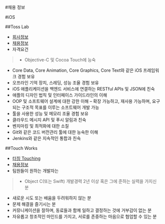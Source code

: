 #채용 정보

#iOS

##Toss Lab
- [회사정보](https://www.jandi.com/landing/kr/company)
- [채용정보](https://script.google.com/macros/s/AKfycbyTC4wxoME7gu9H6L0Sb_wS0YdhOfbjcHKU9vtQ5ZvSobK1jC8/exec)
- 자격요건

>- Objective-C 및 Cocoa Touch에 능숙
- Core Data, Core Animation, Core Graphics, Core Text와 같은 iOS 프레임워크 경험 보유
- 오프라인 기억 장치, 스레딩, 성능 조율 경험 보유
- iOS 애플리케이션을 백엔드 서비스에 연결하는 RESTful APIs 및 JSON에 친숙
- 애플의 디자인 법칙 및 인터페이스 가이드라인의 이해
- OOP 및 소프트웨어 설계에 대한 강한 이해 – 확장 가능하고, 재사용 가능하며, 요구되는 구조적 목표를 이루는 소프트웨어 개발 가능
- 툴을 사용한 성능 및 메모리 조율 경험 보유
- 클라우드 메시지 API 및 푸시 알림과 친숙
- 벤치마킹 및 최적화에 대한 소질
- Git와 같은 코드 버전관리 툴에 대한 능숙한 이해
- Jenkins와 같은 지속적인 통합과 친숙

##Touch Works
- [터칭 Touching](http://www.mytouching.com/)
- [채용정보](https://www.rocketpunch.com/jobs/8692/%ED%84%B0%EC%B9%AD-iOS-%EA%B0%9C%EB%B0%9C%EC%9E%90-%EA%B2%BD%EB%A0%A5)
- 팀원들이 원하는 개발자는

>- Object C(또는 Swift) 개발경력 2년 이상 혹은 그에 준하는 실력을 가지신 분
- 새로운 시도 또는 배움을 두려워하지 않는 분
- 문제 해결을 즐기시는 분
- 커뮤니케이션을 잘하며, 동료들과 함께 일하고 결정하는 것에 거부감이 없는 분
- 자유롭고 창조적인 마인드를 가지고, 서로를 존중하는 마음으로 협업할 수 있는 분
